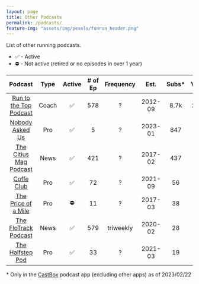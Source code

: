 ```yaml
---
layout: page
title: Other Podcasts
permalink: /podcasts/
feature-img: "assets/img/pexels/funrun_header.png"
---
```


List of other running podcasts.

* ✅ - Active
* ⛔ - Not active (retired or no episodes in over 1 year)

|                                          Podcast                                          | Type  | Active | # of Ep | Frequency |  Est.   | Subs* | Views* |
| :---------------------------------------------------------------------------------------: | :---: | :----: | :-----: | :-------: | :-----: | :---: | :----: |
|           [Run to the Top Podcast](https://runnersconnect.net/running-podcast/)           | Coach |   ✅    |   578   |     ?     | 2012-09 | 8.7k  | 274.2k |
|          [Nobody Asked Us](https://open.spotify.com/show/68gjR5AX6S81rZCqCgYhCc)          |  Pro  |   ✅    |    5    |     ?     | 2023-01 |  847  |  2.4k  |
|        [The Citius Mag Podcast](https://citiusmag.com/series/citius-mag-podcast/)         | News  |   ✅    |   421   |     ?     | 2017-02 |  437  | 25.9k  |
|                              [Coffe Club](https://cpp.chat/)                              |  Pro  |   ✅    |   72    |     ?     | 2021-09 |  56   |  3.2k  |
| [The Price of a Mile](http://citiusmag.com/podcast/price-mile-podcast-andrew-bumbalough/) |  Pro  |   ⛔    |   11    |     ?     | 2017-03 |  38   |  192   |
| [The FloTrack Podcast](https://www.flotrack.org/collections/6751451-the-flotrack-podcast) | News  |   ✅    |   579   | triweekly | 2020-02 |  28   |  3.3k  |
|         [The Halfstep Pod](https://open.spotify.com/show/2IMjzQbg4BLuKDM9YqWmOo)          |  Pro  |   ✅    |   33    |     ?     | 2021-03 |  19   |  622   |

\* Only in the [CastBox](https://castbox.fm/) podcast app (excluding other apps) as of 2023/02/22
